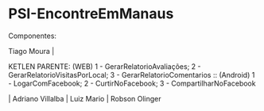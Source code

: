 # PSI-EncontreEmManaus

Componentes:

Tiago Moura | 


KETLEN PARENTE: (WEB) 1 - GerarRelatorioAvaliações; 2 - GerarRelatorioVisitasPorLocal; 3 - GerarRelatorioComentarios :: (Android) 1 - LogarComFacebook; 2 - CurtirNoFacebook; 3 - CompartilharNoFacebook


| Adriano Villalba | Luiz Mario | Robson Olinger
